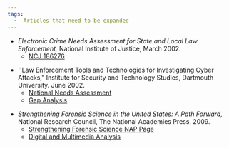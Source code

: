 ```yaml
---
tags:
  -  Articles that need to be expanded
---
```

- *Electronic Crime Needs Assessment for State and Local Law
  Enforcement,* National Institute of Justice, March 2002.
  - [NCJ 186276](http://simson.net/ref/2001/NIJ-icove.pdf)

<!-- -->

- ''Law Enforcement Tools and Technologies for Investigating Cyber
  Attacks," Institute for Security and Technology Studies, Dartmouth
  University. June 2002.
  - [National Needs Assessment](http://simson.net/ref/2002/ISTS1-Dartmouth.pdf)
  - [Gap Analysis](http://simson.net/ref/2004/ISTS2-Dartmouth.pdf)

<!-- -->

- *Strengthening Forensic Science in the United States: A Path Forward,*
  National Research Council, The National Academies Press, 2009.
  - [Strengthening Forensic Science NAP Page](https://nap.nationalacademies.org/catalog/12589/strengthening-forensic-science-in-the-united-states-a-path-forward)
  - [Digital and Multimedia Analysis](https://nap.nationalacademies.org/read/12589/chapter/7#179)
